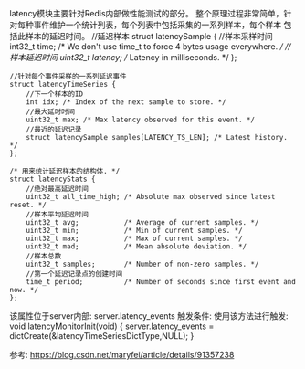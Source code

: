 

latency模块主要针对Redis内部做性能测试的部分。
整个原理过程非常简单，针对每种事件维护一个统计列表，每个列表中包括采集的一系列样本，每个样本
包括此样本的延迟时间。
     //延迟样本
    struct latencySample {
        //样本采样时间
        int32_t time; /* We don't use time_t to force 4 bytes usage everywhere. */
        //样本延迟时间
        uint32_t latency; /* Latency in milliseconds. */
    };
    
    //针对每个事件采样的一系列延迟事件
    struct latencyTimeSeries {
        //下一个样本的ID
        int idx; /* Index of the next sample to store. */
        //最大延时时间
        uint32_t max; /* Max latency observed for this event. */
        //最近的延迟记录
        struct latencySample samples[LATENCY_TS_LEN]; /* Latest history. */
    };
     
    /* 用来统计延迟样本的结构体. */
    struct latencyStats {
        //绝对最高延迟时间
        uint32_t all_time_high; /* Absolute max observed since latest reset. */
        //样本平均延迟时间
        uint32_t avg;           /* Average of current samples. */
        uint32_t min;           /* Min of current samples. */
        uint32_t max;           /* Max of current samples. */
        uint32_t mad;           /* Mean absolute deviation. */
        //样本总数
        uint32_t samples;       /* Number of non-zero samples. */
        //第一个延迟记录点的创建时间
        time_t period;          /* Number of seconds since first event and now. */
    }; 

该属性位于server内部:
    server.latency_events
触发条件:
    使用该方法进行触发:
    void latencyMonitorInit(void) {
        server.latency_events = dictCreate(&latencyTimeSeriesDictType,NULL);
    }
    
    
    
参考:
    https://blog.csdn.net/maryfei/article/details/91357238
    
